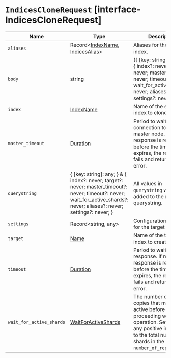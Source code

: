 # `IndicesCloneRequest` [interface-IndicesCloneRequest]

| Name | Type | Description |
| - | - | - |
| `aliases` | Record<[IndexName](./IndexName.md), [IndicesAlias](./IndicesAlias.md)> | Aliases for the resulting index. |
| `body` | string | ({ [key: string]: any; } & { index?: never; target?: never; master_timeout?: never; timeout?: never; wait_for_active_shards?: never; aliases?: never; settings?: never; }) | All values in `body` will be added to the request body. |
| `index` | [IndexName](./IndexName.md) | Name of the source index to clone. |
| `master_timeout` | [Duration](./Duration.md) | Period to wait for a connection to the master node. If no response is received before the timeout expires, the request fails and returns an error. |
| `querystring` | { [key: string]: any; } & { index?: never; target?: never; master_timeout?: never; timeout?: never; wait_for_active_shards?: never; aliases?: never; settings?: never; } | All values in `querystring` will be added to the request querystring. |
| `settings` | Record<string, any> | Configuration options for the target index. |
| `target` | [Name](./Name.md) | Name of the target index to create. |
| `timeout` | [Duration](./Duration.md) | Period to wait for a response. If no response is received before the timeout expires, the request fails and returns an error. |
| `wait_for_active_shards` | [WaitForActiveShards](./WaitForActiveShards.md) | The number of shard copies that must be active before proceeding with the operation. Set to `all` or any positive integer up to the total number of shards in the index ( `number_of_replicas+1`). |

